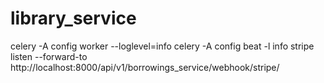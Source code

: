 # library_service

 celery -A config  worker --loglevel=info
 celery -A config beat -l info
stripe listen --forward-to http://localhost:8000/api/v1/borrowings_service/webhook/stripe/